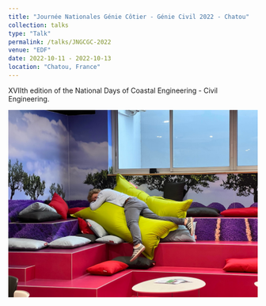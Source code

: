 ```yaml
---
title: "Journée Nationales Génie Côtier - Génie Civil 2022 - Chatou"
collection: talks
type: "Talk"
permalink: /talks/JNGCGC-2022
venue: "EDF"
date: 2022-10-11 - 2022-10-13 
location: "Chatou, France"
---
```


XVIIth edition of the National Days of Coastal Engineering - Civil Engineering.

![Editing a markdown file for a talk](/images/gcgc_1.jpg)
